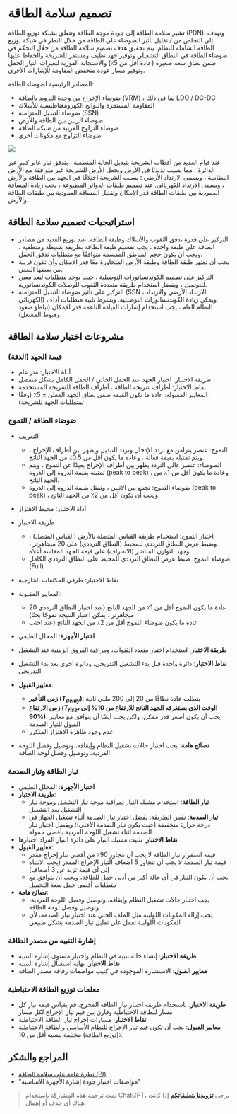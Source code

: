 # تصميم سلامة الطاقة

تشير سلامة الطاقة إلى جودة موجة الطاقة وتتعلق بشبكة توزيع الطاقة (PDN). وتهدف إلى التخلص من / تقليل تأثير الضوضاء على الطاقة من خلال النظر في شبكة توزيع الطاقة الشاملة للنظام. يتم تحقيق هدف تصميم سلامة الطاقة من خلال التحكم في ضوضاء الطاقة في النطاق التشغيلي وتوفير جهد نظيف ومستقر للشريحة والحفاظ عليها ضمن نطاق سعة صغيرة (عادة أقل من 5٪) والاستجابة الفورية لتغيرات التيار الحمل وتوفير مسار عودة منخفض المقاومة للإشارات الأخرى.

المصادر الرئيسية لضوضاء الطاقة:

- ضوضاء الإخراج من وحدة التزويد بالطاقة (VRM) ، بما في ذلك LDO / DC-DC
- المقاومة المستمرة واللوائح الكهرومغناطيسية للأسلاك
- ضوضاء التبديل المتزامنة (SSN)
- ضوضاء الرنين بين الطاقة والأرض
- ضوضاء التزاوج القريبة من شبكة الطاقة
- ضوضاء التزاوج مع مكونات أخرى

![](https://media.wiki-power.com/img/20211220113527.png)

عند قيام العديد من أقطاب الشريحة بتبديل الحالة المنطقية ، يتدفق تيار عابر كبير عبر الدائرة ، مما يسبب تذبذبًا في الأرض ويجعل الأرض للشريحة غير متوافقة مع الأرض النظامية ، ويسمى الارتداد الأرضي ؛ يسبب الشريحة اختلافًا في الجهد بين الطاقة والأرض ، ويسمى الارتداد الكهربائي. عند تصميم طبقات الدوائر المطبوعة ، يجب زيادة المسافة العمودية بين طبقات الطاقة قدر الإمكان وتقليل المسافة العمودية بين طبقات الطاقة والأرض.

## استراتيجيات تصميم سلامة الطاقة

- التركيز على قدرة تدفق الثقوب والأسلاك وطبقة الطاقة. عند توزيع العديد من مصادر الطاقة على طبقة واحدة ، يجب تقسيم طبقة الطاقة بطريقة بسيطة ومنطقية ، ويجب أن يكون حجم المناطق المقسمة متوافقًا مع متطلبات تدفق الحمل.
- يجب أن تظهر طبقة الطاقة وطبقة الأرض المتجاورة معًا قدر الإمكان وأن تكون قريبة من بعضها البعض.
- التركيز على تصميم الكوندنساتورات التوصيلية ، حيث يوجد متطلبات لبعد معين للتوصيل ، ويفضل استخدام طريقة متعددة الثقوب للوصلات الكوندنساتورية.
- التركيز على تأثير ضوضاء التبديل المتزامنة (SSN ، الارتداد الأرضي والارتداد الكهربائي) ، ويمكن زيادة الكوندنساتورات التوصيلية. وبشرط تلبية متطلبات أداء النظام العام ، يجب استخدام إشارات القيادة الناعمة قدر الإمكان (تباطؤ صعود وهبوط المشغل).

## مشروعات اختبار سلامة الطاقة

### قيمة الجهد (الدقة)

- أداة الاختبار: متر عام
- طريقة الاختبار: اختبار الجهد عند الحمل الخالي / الحمل الكامل بشكل منفصل
- نقاط الاختبار: أطراف شريحة الطاقة ، أطراف الطاقة للشريحة المستخدمة
- المعايير المقبولة: عادة ما تكون القيمة ضمن نطاق الجهد المعلن ± 5٪ (وفقًا لمتطلبات الجهد للشريحة)

### ضوضاء الطاقة / التموج

- التعريف
  - التموج: عنصر يتزامن مع تردد الإدخال وتردد التبديل ويظهر بين أطراف الإخراج ، ويتم تمثيله بقيمة فعالة ، وعادة ما يكون أقل من 0.5٪ من الجهد الناتج.
  - الضوضاء: عنصر عالي التردد يظهر بين أطراف الإخراج بعيدًا عن التموج ، ويتم تمثيله بقيمة الذروة إلى الذروة (peak to peak) ، وعادة ما يكون أقل من 1٪ من الجهد الناتج.
  - ضوضاء التموج: تجمع بين الاثنين ، وتمثل بقيمة الذروة إلى الذروة (peak to peak) ، ويجب أن تكون أقل من 2٪ من الجهد الناتج.
- أداة الاختبار: محيط الاهتزاز
- طريقة الاختبار
  - اختبار التموج: استخدام طريقة القياس المتصلة بالأرض (القياس المتصل) ، وضبط عرض النطاق الترددي للمحيط (النطاق الترددي) على 20 ميجاهرتز ، وجهد التوازن المباشر (الانحراف) على قيمة الجهد المقاسة أعلاه.
  - ضوضاء التموج: ضبط عرض النطاق الترددي للمحيط على النطاق الترددي الكامل (Full)
- نقاط الاختبار: طرفي المكثفات الخارجية
- المعايير المقبولة:

  - عادة ما يكون التموج أقل من 1٪ من الجهد الناتج (عند اختبار النطاق الترددي 20 ميجاهرتز ، يمكن اعتبار النتيجة تموجًا بحتًا)
  - عادة ما يكون ضوضاء التموج أقل من 2٪ من الجهد الناتج (عند اختب

- **اختبار الأجهزة**: المحلل الطيفي
- **طريقة الاختبار**: استخدام اختبار متعدد القنوات، ومراقبة الفروق الزمنية عند التشغيل
- **نقاط الاختبار**: دائرة واحدة قبل بدء التشغيل التدريجي، ودائرة أخرى بعد بدء التشغيل التدريجي
- **معايير القبول**:
  - **زمن التأخير ($T_{delay}$)**: يتطلب عادة نطاقًا من 20 إلى 200 مللي ثانية
  - **زمن الارتفاع ($T_{rise}$، الوقت الذي يستغرقه الجهد الناتج للارتفاع من 10% إلى 90%)**: يجب أن يكون أصغر قدر ممكن، ولكن يجب أيضًا أن يتوافق مع معايير القبول للتيار الصدمة
  - عدم وجود ظاهرة الاهتزاز المتكرر
- **نصائح هامة**: يجب اختبار حالات تشغيل النظام وإيقافه، وتوصيل وفصل اللوحة الفردية، وتوصيل وفصل لوحة الطاقة

### تيار الطاقة وتيار الصدمة

- **اختبار الأجهزة**: المحلل الطيفي
- **طريقة الاختبار**:
  - **تيار الطاقة**: استخدام مشبك التيار لمراقبة موجة تيار التشغيل وموجة تيار التشغيل بعد التشغيل
  - **تيار الصدمة**: نفس الطريقة. يفضل اختبار تيار الصدمة أثناء تشغيل الجهاز في درجة حرارة منخفضة (حيث يكون تيار الصدمة الأعلى)؛ ويفضل اختبار تيار الصدمة أثناء تشغيل اللوحة الفردية بأقصى حمولة
- **نقاط الاختبار**: تثبيت مشبك التيار على دائرة التيار المراد اختبارها
- **معايير القبول**:
  - قيمة استقرار تيار الطاقة لا يجب أن تتجاوز 90٪ من أقصى تيار إخراج مقدر
  - قيمة تيار الصدمة لا يجب أن تتجاوز 5 أضعاف التيار الإخراج المقدر (يجب الانتباه إلى أي قيمة تزيد عن 3 أضعاف)
  - يجب أن يكون التيار في أي حالة أكبر من أدنى حمل للطاقة، ويجب أن يتوافق مع متطلبات أقصى حمل سعة التحميل
- **نصائح هامة**:
  - يجب اختبار حالات تشغيل النظام وإيقافه، وتوصيل وفصل اللوحة الفردية، وتوصيل وفصل لوحة الطاقة
  - يجب إزالة المكونات اللولبية مثل الملف الحثي عند اختبار تيار الصدمة، لأن المكونات اللولبية تعمل على تقليل تيار الصدمة بشكل طبيعي

### إشارة التنبيه من مصدر الطاقة

- **طريقة الاختبار**: إنشاء حالة تنبيه في النظام واختبار مستوى إشارة التنبيه
- **نقاط الاختبار**: نهاية استقبال إشارة التنبيه
- **معايير القبول**: الاستشارة الموجودة في كتيب مواصفات رقاقة مصدر الطاقة

### معلمات توزيع الطاقة الاحتياطية

- **طريقة الاختبار**: باستخدام طريقة اختبار تيار الطاقة المخرج، قم بقياس قيمة تيار كل مسار للطاقة الاحتياطية وقارن بين قيم تيار الإخراج لكل مسار
- **نقاط الاختبار**: مسارات إخراج تيار الطاقة الاحتياطية
- **معايير القبول**: يجب أن تكون قيم تيار الإخراج للنظام الأساسي والطاقة الاحتياطية (توزيع الطاقة) مختلفة بنسبة أقل من 10٪

## المراجع والشكر

- [نظرة عامة على سلامة الطاقة (PI)](https://blog.csdn.net/weixin_40877615/article/details/93598336)
- "مواصفات اختبار جودة إشارة الأجهزة الأساسية"

> تمت ترجمة هذه المشاركة باستخدام ChatGPT، يرجى [**تزويدنا بتعليقاتكم**](https://github.com/linyuxuanlin/Wiki_MkDocs/issues/new) إذا كانت هناك أي حذف أو إهمال.
